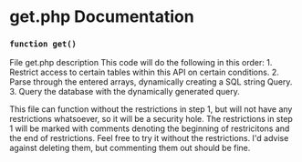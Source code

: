

#

# get.php Documentation

### `function get()`

File get.php description This code will do the following in this order: 1. Restrict access to certain tables within this API on certain conditions. 2. Parse through the entered arrays, dynamically creating a SQL string Query. 3. Query the database with the dynamically generated query.

This file can function without the restrictions in step 1, but will not have any restrictions whatsoever, so it will be a security hole. The restrictions in step 1 will be marked with comments denoting the beginning of restricitons and the end of restrictions. Feel free to try it without the restrictions. I'd advise against deleting them, but commenting them out should be fine.

